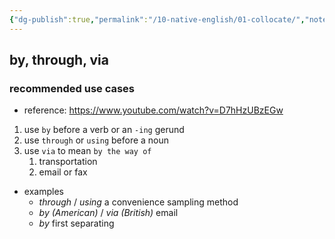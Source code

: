 ```yaml
---
{"dg-publish":true,"permalink":"/10-native-english/01-collocate/","noteIcon":"","created":"2024-05-26T10:18:19.752+02:00","updated":"2024-05-26T10:25:49.116+02:00"}
---
```


## by, through, via
### recommended use cases
- reference: https://www.youtube.com/watch?v=D7hHzUBzEGw
1. use `by` before a verb or an `-ing` gerund
2. use `through` or `using` before a noun
3. use `via` to mean `by the way of`
	1. transportation
	2. email or fax
- examples
	- *through* / *using* a convenience sampling method
	- *by (American)* / *via (British)* email
	- *by* first separating
